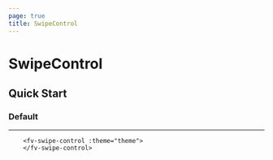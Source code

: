 ```yaml
---
page: true
title: SwipeControl
--- 
```


<script lang="ts" setup>
import { ref } from 'vue'; 
import { useTheme } from '../common/index.js'; 

const {theme} = useTheme()


</script>

# SwipeControl

## Quick Start

### Default

---

<fv-swipe-control :theme="theme">
</fv-swipe-control>

```vue-html
    <fv-swipe-control :theme="theme">
    </fv-swipe-control>
```

<!--@include: ./properties.md-->

<!--@include: ./emits.md-->
